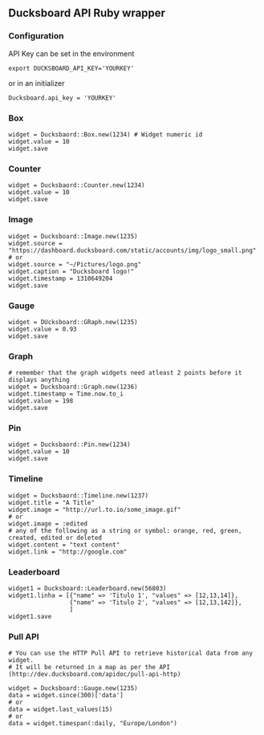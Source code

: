 ## Ducksboard API Ruby wrapper

### Configuration

API Key can be set in the environment

    export DUCKSBOARD_API_KEY='YOURKEY'

or in an initializer

    Ducksboard.api_key = 'YOURKEY'

### Box

    widget = Ducksbaord::Box.new(1234) # Widget numeric id
    widget.value = 10
    widget.save

### Counter

    widget = Ducksbaord::Counter.new(1234)
    widget.value = 10
    widget.save

### Image

    widget = Ducksboard::Image.new(1235)
    widget.source = "https://dashboard.ducksboard.com/static/accounts/img/logo_small.png"
    # or
    widget.source = "~/Pictures/logo.png"
    widget.caption = "Ducksboard logo!"
    widget.timestamp = 1310649204
    widget.save

### Gauge

    widget = DUcksboard::GRaph.new(1235)
    widget.value = 0.93
    widget.save

### Graph

    # remember that the graph widgets need atleast 2 points before it displays anything
    widget = Ducksboard::Graph.new(1236)
    widget.timestamp = Time.now.to_i
    widget.value = 198
    widget.save

### Pin

    widget = Ducksbaord::Pin.new(1234)
    widget.value = 10
    widget.save

### Timeline

    widget = Ducksbaord::Timeline.new(1237)
    widget.title = "A Title"
    widget.image = "http://url.to.io/some_image.gif"
    # or
    widget.image = :edited
    # any of the following as a string or symbol: orange, red, green, created, edited or deleted
    widget.content = "text content"
    widget.link = "http://google.com"

### Leaderboard

    widget1 = Ducksboard::Leaderboard.new(56803)
    widget1.linha = [{"name" => 'Titulo 1', "values" => [12,13,14]}, 
                     {"name" => 'Titulo 2', "values" => [12,13,142]},
                     ]
    widget1.save


### Pull API

    # You can use the HTTP Pull API to retrieve historical data from any widget.
    # It will be returned in a map as per the API (http://dev.ducksboard.com/apidoc/pull-api-http)

    widget = Ducksboard::Gauge.new(1235)
    data = widget.since(300)['data']
    # or
    data = widget.last_values(15)
    # or
    data = widget.timespan(:daily, "Europe/London")

